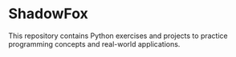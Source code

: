 # ShadowFox
This repository contains Python exercises and projects to practice programming concepts and real-world applications.
